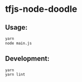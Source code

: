 # tfjs-node-doodle

## Usage:

```sh
yarn
node main.js
```

## Development:

```sh
yarn
yarn lint
```